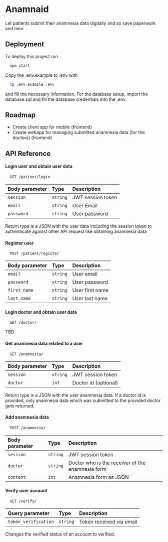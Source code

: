 
# Anamnaid

Let patients submit their anamnesia data digitally and so save paperwork and time.


## Deployment

To deploy this project run

```bash
  npm start
```

Copy the .env.example to .env with
```bash
  cp .env.example .env
```
and fill the necessary information. For the database setup, import the database.sql and fill the database credentials into the .env.


## Roadmap

- Create client app for mobile (frontend)
- Create webapp for managing submitted anamnesia data (for the doctors) (frontend)


## API Reference

#### Login user and obtain user data

```http
  GET /patient/login
```

| Body parameter | Type     | Description                |
| :-------- | :------- | :------------------------- |
| `session` | `string` | JWT session token | Deprecated, to be removed
| `email` | `string` | User Email |
| `password` | `string` | User password |

Return type is a JSON with the user data including the session token to authenticate against other API request like obtaining anamnesia data

#### Register user

```http
  POST /patient/register
```

| Body parameter | Type     | Description                |
| :-------- | :------- | :------------------------- |
| `email` | `string` | User email |
| `password` | `string` | User password |
| `first_name` | `string` | User first name |
| `last_name` | `string` | User last name |


#### Login doctor and obtain user data

```http
  GET /doctor/
```
TBD

#### Get anamnesia data related to a user

```http
  GET /anamnesia/
```

| Body parameter | Type     | Description                |
| :-------- | :------- | :------------------------- |
| `session` | `string` | JWT session token |
| `doctor` | `int` | Doctor id (optional) |

Return type is a JSON with the user anamnesia data. If a doctor id is provided,
only anamnesia data which was submitted to the provided doctor gets returned.

#### Add anamnesia data

```http
  POST /anamnesia/
```

| Body parameter | Type     | Description                |
| :-------- | :------- | :------------------------- |
| `session` | `string` | JWT session token |
| `doctor` | `string` | Doctor who is the receiver of the anamnesia form |
| `content` | `int` | Anamnesia form as JSON |


#### Verify user account

```http
  GET /verify/
```

| Query parameter      | Type     | Description              |
|:---------------------| :------- |:-------------------------|
| `token_verification` | `string` | Token received via email |

Changes the verified status of an account to verified.
